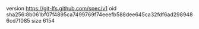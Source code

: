 version https://git-lfs.github.com/spec/v1
oid sha256:8b061bf07f4895ca7499769f74eeefb588dee645ca32fdf6ad2989486cd7f085
size 6154
